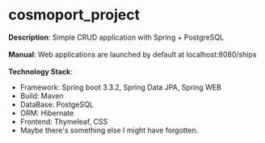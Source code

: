 # cosmoport_project
**Description**: Simple CRUD application with Spring + PostgreSQL<br>
<br>
**Manual**: Web applications are launched by default at localhost:8080/ships<br>
<br>
**Technology Stack**: 
- Framework: Spring boot 3.3.2, Spring Data JPA, Spring WEB
- Build: Maven
- DataBase: PostgeSQL
- ORM: Hibernate
- Frontend: Thymeleaf, CSS
- Maybe there's something else I might have forgotten.
